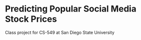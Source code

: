 # Predicting Popular Social Media Stock Prices
Class project for CS-549 at San Diego State University
